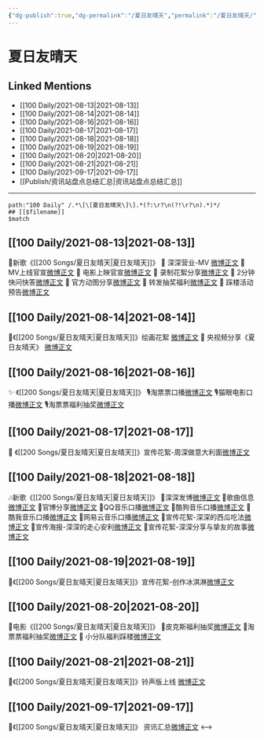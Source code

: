 ```yaml
---
{"dg-publish":true,"dg-permalink":"/夏日友晴天","permalink":"/夏日友晴天/","created":"2023-04-10T13:27:36.664+08:00","updated":"2023-04-10T15:37:06.409+08:00"}
---
```


# 夏日友晴天

## Linked Mentions
- [[100 Daily/2021-08-13\|2021-08-13]]
- [[100 Daily/2021-08-14\|2021-08-14]]
- [[100 Daily/2021-08-16\|2021-08-16]]
- [[100 Daily/2021-08-17\|2021-08-17]]
- [[100 Daily/2021-08-18\|2021-08-18]]
- [[100 Daily/2021-08-19\|2021-08-19]]
- [[100 Daily/2021-08-20\|2021-08-20]]
- [[100 Daily/2021-08-21\|2021-08-21]]
- [[100 Daily/2021-09-17\|2021-09-17]]
- [[Publish/资讯站盘点总结汇总\|资讯站盘点总结汇总]]


---

```expander
path:"100 Daily" /.*\[\[夏日友晴天\]\].*(?:\r?\n(?!\r?\n).*)*/
## [[$filename]]
$match
```
## [[100 Daily/2021-08-13\|2021-08-13]]
🌟新歌《[[200 Songs/夏日友晴天\|夏日友晴天]]》
💫 深深营业-MV [微博正文](https://m.weibo.cn/6466290670/4669674970677331)
💫 MV上线官宣[微博正文](https://m.weibo.cn/6466290670/4669675479504246)
💫 电影上映官宣[微博正文](https://m.weibo.cn/6466290670/4669678356010420)
💫 录制花絮分享[微博正文](https://m.weibo.cn/6466290670/4669811228152402)
💫 2分钟快问快答[微博正文](https://m.weibo.cn/6466290670/4669681065001723)
💫 官方动图分享[微博正文](https://m.weibo.cn/6466290670/4669748418190683)
💫 转发抽奖福利[微博正文](https://m.weibo.cn/6466290670/4669741061118442)
💫 踩楼活动预告[微博正文](https://m.weibo.cn/6466290670/4669684756256402)
## [[100 Daily/2021-08-14\|2021-08-14]]
💫《[[200 Songs/夏日友晴天\|夏日友晴天]]》绘画花絮 [微博正文](https://m.weibo.cn/6466290670/4670070049996825)
💫 央视频分享《夏日友晴天》 [微博正文](https://m.weibo.cn/6466290670/4670213700452718)
## [[100 Daily/2021-08-16\|2021-08-16]]
✨ 《[[200 Songs/夏日友晴天\|夏日友晴天]]》
🎙️淘票票口播[微博正文](https://m.weibo.cn/6466290670/4670838110949448)
🎙️猫眼电影口播[微博正文](https://m.weibo.cn/6466290670/4670898164204847)
🎙️淘票票福利抽奖[微博正文](https://m.weibo.cn/6466290670/4670808477406615)

## [[100 Daily/2021-08-17\|2021-08-17]]
🌟 《[[200 Songs/夏日友晴天\|夏日友晴天]]》宣传花絮-周深做意大利面[微博正文](https://m.weibo.cn/6466290670/4671123457835288)

## [[100 Daily/2021-08-18\|2021-08-18]]
🎶新歌《[[200 Songs/夏日友晴天\|夏日友晴天]]》
🎵深深发博[微博正文](https://m.weibo.cn/6466290670/4671517004662367)
🎵歌曲信息[微博正文](https://m.weibo.cn/6466290670/4671344791259360)
🎵官博分享[微博正文](https://m.weibo.cn/6466290670/4671489544028778)
🎵QQ音乐口播[微博正文](https://m.weibo.cn/6466290670/4671342219103689)
🎵酷狗音乐口播[微博正文](https://m.weibo.cn/6466290670/4671493638722173)
🎵酷我音乐口播[微博正文](https://m.weibo.cn/6466290670/4671508394279878)
🎵网易云音乐口播[微博正文](https://m.weibo.cn/6466290670/4671491159099667)
🎵宣传花絮-深深的西瓜吃法[微博正文](https://m.weibo.cn/6466290670/4671498343942828)
🎵宣传海报-深深的走心安利[微博正文](https://m.weibo.cn/6466290670/4671494653221761)
🎵宣传花絮-深深分享与挚友的故事[微博正文](https://m.weibo.cn/6466290670/4671509719942771)
## [[100 Daily/2021-08-19\|2021-08-19]]
🌟《[[200 Songs/夏日友晴天\|夏日友晴天]]》宣传花絮-创作冰淇淋[微博正文](https://m.weibo.cn/6466290670/4671851588489220)

## [[100 Daily/2021-08-20\|2021-08-20]]
🌟电影《[[200 Songs/夏日友晴天\|夏日友晴天]]》
💫皮克斯福利抽奖[微博正文](https://m.weibo.cn/6466290670/4672213502136915)
💫淘票票福利抽奖[微博正文](https://m.weibo.cn/6466290670/4672275884804698)
💫 小分队福利踩楼[微博正文](https://m.weibo.cn/6466290670/4672299120460725)

## [[100 Daily/2021-08-21\|2021-08-21]]
🌟《[[200 Songs/夏日友晴天\|夏日友晴天]]》铃声版上线 [微博正文](https://weibo.com/detail/4672758430831224)
## [[100 Daily/2021-09-17\|2021-09-17]]
💫《[[200 Songs/夏日友晴天\|夏日友晴天]]》 资讯汇总[微博正文](https://m.weibo.cn/6466290670/4682443385472050)
<-->